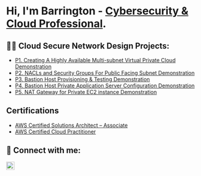 <h1>Hi, I'm Barrington - <a href="https://www.linkedin.com/in/barrington-bowen-ii/">Cybersecurity & Cloud Professional</a>.

<h2>👨‍💻 Cloud Secure Network Design Projects:</h2>

- [P1. Creating A Highly Available Multi-subnet Virtual Private Cloud Demonstration](https://www.dropbox.com/s/559tve7zqwe478c/1.%20Project%201.mp4?dl=0)
- [P2. NACLs and Security Groups For Public Facing Subnet Demonstration](https://www.dropbox.com/s/wyw8dj67j2l298m/2.%20Project%202.mp4?dl=0)
- [P3. Bastion Host Provisioning & Testing Demonstration](https://www.dropbox.com/s/ktnt3mdiia3bcdk/3.%20Project%203.mp4?dl=0)
- [P4. Bastion Host Private Application Server Configuration Demonstration](https://www.dropbox.com/s/wfof5v1q2gwang4/4.%20Project%204.mp4?dl=0)
- [P5. NAT Gateway for Private EC2 instance Demonstration](https://www.dropbox.com/s/5nf4iwpy5bxnzgd/5.%20Project%205.mp4?dl=0)

<h2> Certifications </h2>

- [AWS Certified Solutions Architect – Associate](https://www.credly.com/badges/37b9cf56-2470-4962-921b-cc6d23ea356d)
- [AWS Certified Cloud Practitioner](https://www.credly.com/badges/300d8fc9-2159-4ce7-bc29-4f98bc029c4b)


<h2> 🤳 Connect with me:</h2>

[<img align="left" alt="barrington-bowen-ii | LinkedIn" width="22px" src="https://cdn.jsdelivr.net/npm/simple-icons@v3/icons/linkedin.svg" />][linkedin]

[linkedin]: https://www.linkedin.com/in/barrington-bowen-ii/
